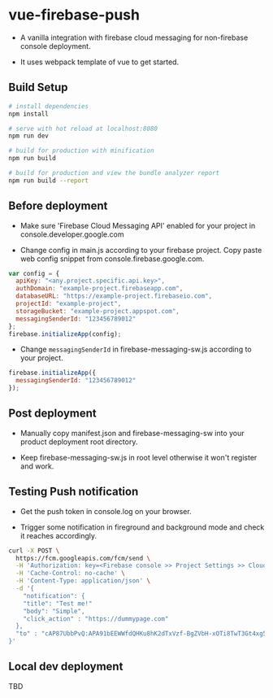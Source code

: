 # vue-firebase-push

- A vanilla integration with firebase cloud messaging for non-firebase console deployment.

- It uses webpack template of vue to get started.

## Build Setup

```bash
# install dependencies
npm install

# serve with hot reload at localhost:8080
npm run dev

# build for production with minification
npm run build

# build for production and view the bundle analyzer report
npm run build --report
```

## Before deployment

- Make sure 'Firebase Cloud Messaging API' enabled for your project in console.developer.google.com

- Change config in main.js according to your firebase project. Copy paste web config snippet from console.firebase.google.com.

```js
var config = {
  apiKey: "<any.project.specific.api.key>",
  authDomain: "example-project.firebaseapp.com",
  databaseURL: "https://example-project.firebaseio.com",
  projectId: "example-project",
  storageBucket: "example-project.appspot.com",
  messagingSenderId: "123456789012"
};
firebase.initializeApp(config);
```

- Change `messagingSenderId` in firebase-messaging-sw.js according to your project.

```js
firebase.initializeApp({
  messagingSenderId: "123456789012"
});
```

## Post deployment

- Manually copy manifest.json and firebase-messaging-sw into your product deployment root directory.

- Keep firebase-messaging-sw.js in root level otherwise it won't register and work.

## Testing Push notification

- Get the push token in console.log on your browser.

- Trigger some notification in fireground and background mode and check it reaches accordingly.

```bash
curl -X POST \
  https://fcm.googleapis.com/fcm/send \
  -H 'Authorization: key=<Firebase console >> Project Settings >> Cloud Messaging >> Server Key>' \
  -H 'Cache-Control: no-cache' \
  -H 'Content-Type: application/json' \
  -d '{
	"notification": {
    "title": "Test me!"
    "body": "Simple",
    "click_action" : "https://dummypage.com"
  },
  "to" : "cAP87UbbPvQ:APA91bEEWWfdQHKu8hK2dTxVzf-BgZVbH-xOTi8TwT3Gt4xg5CWfZM23S6huPf4Ju1MKTf88Yv1JdE4lrwTEVkgouwPxzdVA_6Fc6sRU10"
}'
```

## Local dev deployment

TBD
